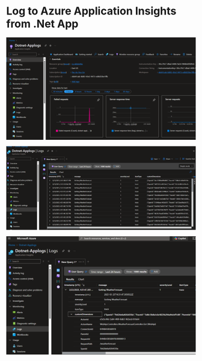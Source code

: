 # Log to Azure Application Insights from .Net App

![alt text](image.png)

![alt text](image-1.png)

![alt text](image-2.png)

